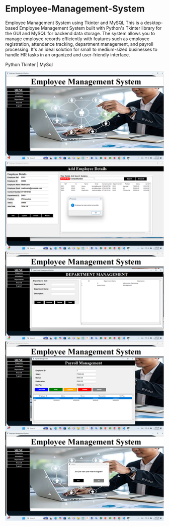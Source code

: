 # Employee-Management-System

Employee Management System using Tkinter and MySQL
This is a desktop-based Employee Management System built with Python's Tkinter library for the GUI and MySQL for backend data storage. The system allows you to manage employee records efficiently with features such as employee registration, attendance tracking, department management, and payroll processing. It's an ideal solution for small to medium-sized businesses to handle HR tasks in an organized and user-friendly interface.

Python Tkinter | MySql


![Ishara Image](https://github.com/IsharaAbeywickrama/image-file/blob/main/home%20employee(2).png)
![Ishara Image](https://github.com/IsharaAbeywickrama/image-file/blob/main/employee%20details.png)
![Ishara Image](https://github.com/IsharaAbeywickrama/image-file/blob/main/deepartment%20management.png)
![Ishara Image](https://github.com/IsharaAbeywickrama/image-file/blob/main/payroll%20managemnt.png)
![Ishara Image](https://github.com/IsharaAbeywickrama/image-file/blob/main/logout%20employee.png)
